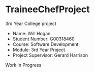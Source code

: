# TraineeChefProject
3rd Year College project

* Name: Will Hogan
* Student Number: G00318460
* Course: Software Development
* Module: 3rd Year Project
* Project Supervisor: Gerard Harrison

Work in Progress
